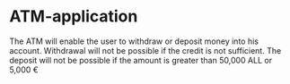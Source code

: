 # ATM-application
The ATM will enable the user to withdraw or deposit money into his account. Withdrawal will not be possible if the credit is not sufficient. The deposit will not be possible if the amount is greater than 50,000 ALL or 5,000 €
